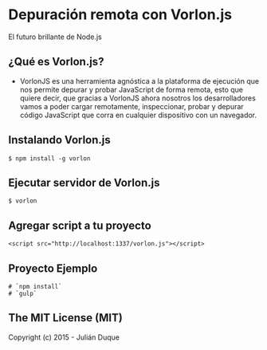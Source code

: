 # Depuración remota con Vorlon.js

El futuro brillante de Node.js 

## ¿Qué es Vorlon.js?

* VorlonJS es una herramienta agnóstica a la plataforma de ejecución que nos permite depurar y probar JavaScript de forma remota, esto que quiere decir, que gracias a VorlonJS ahora nosotros los desarrolladores vamos a poder cargar remotamente, inspeccionar, probar y depurar código JavaScript que corra en cualquier dispositivo con un navegador.

## Instalando Vorlon.js

```
$ npm install -g vorlon
```

## Ejecutar servidor de Vorlon.js

```
$ vorlon
```

## Agregar script a tu proyecto

```
<script src="http://localhost:1337/vorlon.js"></script>
```

## Proyecto Ejemplo

	# `npm install`
	# `gulp`


## The MIT License (MIT)

Copyright (c) 2015 - Julián Duque
